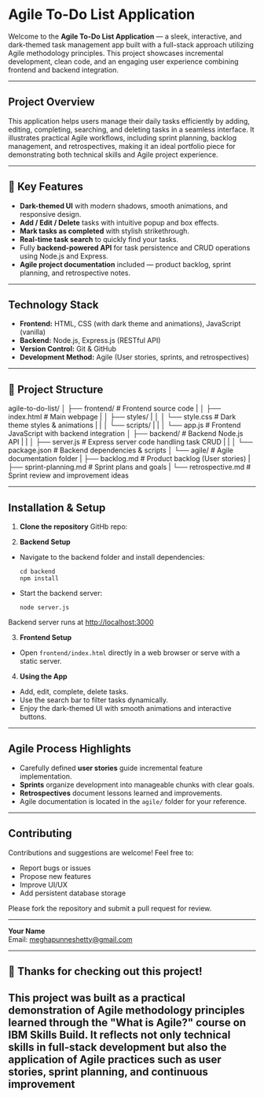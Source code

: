 # Agile To-Do List Application

Welcome to the **Agile To-Do List Application** — a sleek, interactive, and dark-themed task management app built with a full-stack approach utilizing Agile methodology principles. This project showcases incremental development, clean code, and an engaging user experience combining frontend and backend integration.

---

## Project Overview

This application helps users manage their daily tasks efficiently by adding, editing, completing, searching, and deleting tasks in a seamless interface. It illustrates practical Agile workflows, including sprint planning, backlog management, and retrospectives, making it an ideal portfolio piece for demonstrating both technical skills and Agile project experience.

---

## 🌟 Key Features

- **Dark-themed UI** with modern shadows, smooth animations, and responsive design.
- **Add / Edit / Delete** tasks with intuitive popup and box effects.
- **Mark tasks as completed** with stylish strikethrough.
- **Real-time task search** to quickly find your tasks.
- Fully **backend-powered API** for task persistence and CRUD operations using Node.js and Express.
- **Agile project documentation** included — product backlog, sprint planning, and retrospective notes.

---

## Technology Stack

- **Frontend:** HTML, CSS (with dark theme and animations), JavaScript (vanilla)
- **Backend:** Node.js, Express.js (RESTful API)
- **Version Control:** Git & GitHub
- **Development Method:** Agile (User stories, sprints, and retrospectives)

---

## 📁 Project Structure

agile-to-do-list/
│
├── frontend/ # Frontend source code
|
│ ├── index.html # Main webpage
  |
│ ├── styles/
    |
│ │ └── style.css # Dark theme styles & animations
| |
│ └── scripts/
| |
│ └── app.js # Frontend JavaScript with backend integration
│
├── backend/ # Backend Node.js API
| |
│ ├── server.js # Express server code handling task CRUD
| |
│ └── package.json # Backend dependencies & scripts
│
└── agile/ # Agile documentation folder
|
├── backlog.md # Product backlog (User stories)
|
├── sprint-planning.md # Sprint plans and goals
|
└── retrospective.md # Sprint review and improvement ideas

---

## Installation & Setup

1. **Clone the repository**
    GitHb repo: 

2. **Backend Setup**

- Navigate to the backend folder and install dependencies:

  ```
  cd backend
  npm install
  ```

- Start the backend server:

  ```
  node server.js
  ```

Backend server runs at [http://localhost:3000](http://localhost:3000)

3. **Frontend Setup**

- Open `frontend/index.html` directly in a web browser or serve with a static server.

4. **Using the App**

- Add, edit, complete, delete tasks.
- Use the search bar to filter tasks dynamically.
- Enjoy the dark-themed UI with smooth animations and interactive buttons.

---

## Agile Process Highlights

- Carefully defined **user stories** guide incremental feature implementation.
- **Sprints** organize development into manageable chunks with clear goals.
- **Retrospectives** document lessons learned and improvements.
- Agile documentation is located in the `agile/` folder for your reference.

---

## Contributing

Contributions and suggestions are welcome! Feel free to:

- Report bugs or issues
- Propose new features
- Improve UI/UX
- Add persistent database storage

Please fork the repository and submit a pull request for review.

---

**Your Name**  
Email: meghapunneshetty@gmail.com  

---

## 🎉 Thanks for checking out this project!  
This project was built as a practical demonstration of Agile methodology principles learned through the **"What is Agile?"** course on IBM Skills Build. It reflects not only technical skills in full-stack development but also the application of Agile practices such as user stories, sprint planning, and continuous improvement
---
